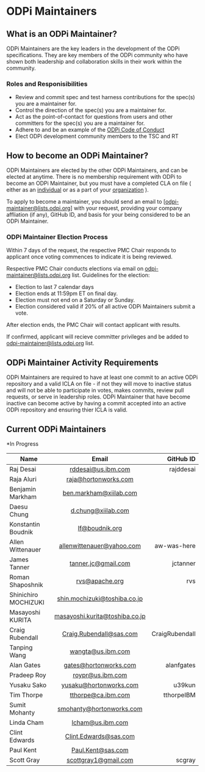 # ODPi Maintainers
## What is an ODPi Maintainer?

ODPi Maintainers are the key leaders in the development of the ODPi specifications. They are key members of the ODPi community who have shown both leadership and collaboration skills in their work within the community.

### Roles and Responisibilities

* Review and commit spec and test harness contributions for the spec(s) you are a maintainer for.
* Control the direction of the spec(s) you are a maintainer for.
* Act as the point-of-contact for questions from users and other committers for the spec(s) you are a maintainer for.
* Adhere to and be an example of the [ODPi Code of Conduct](https://github.com/odpi/specs/wiki/ODPi-Code-of-Conduct)
* Elect ODPi development community members to the TSC and RT

## How to become an ODPi Maintainer?

ODPi Maintainers are elected by the other ODPi Maintainers, and can be elected at anytime. There is no membership requirement with ODPi to become an ODPi Maintainer, but you must have a completed CLA on file ( either as an [individual](https://identity.linuxfoundation.org/node/142/individual-signup) or as a part of your [organization](https://identity.linuxfoundation.org/node/142/organization-signup) ).

To apply to become a maintainer, you should send an email to [odpi-maintainer@lists.odpi.org] with your request, providing your company affliation (if any), GitHub ID, and basis for your being considered to be an ODPi Maintainer.

### ODPi Maintainer Election Process

Within 7 days of the request, the respective PMC Chair responds to applicant once voting commences to indicate it is being reviewed.

Respective PMC Chair conducts elections via email on odpi-maintainer@lists.odpi.org list. Guidelines for the election:

- Election to last 7 calendar days
- Election ends at 11:59pm ET on final day.
- Election must not end on a Saturday or Sunday.
- Election considered valid if 20% of all active ODPi Maintainers submit a vote.

After election ends, the PMC Chair will contact applicant with results.

If confirmed, applicant will recieve committer privileges and be added to odpi-maintainer@lists.odpi.org list. 

## ODPi Maintainer Activity Requirements

ODPi Maintainers are required to have at least one commit to an active ODPi repository and a valid ICLA on file - if not they will move to inactive status and will not be able to participate in votes, makes commits, review pull requests, or serve in leadership roles. ODPi Maintainer that have become inactive can become active by having a commit accepted into an active ODPi repository and ensuring thier ICLA is valid. 

## Current ODPi Maintainers

*In Progress

| Name          | Email                 | GitHub ID    |
| ------------- |:---------------------:| ------------:|
| Raj Desai	| rddesai@us.ibm.com | rajddesai | 
| Raja Aluri	| raja@hortonworks.com | | 
| Benjamin Markham	| ben.markham@xiilab.com | | 
| Daesu Chung	| d.chung@xiilab.com | | 
| Konstantin Boudnik	| lf@boudnik.org | | 
| Allen Wittenauer	| allenwittenauer@yahoo.com | aw-was-here| 
| James Tanner	| tanner.jc@gmail.com | jctanner| 
| Roman Shaposhnik	| rvs@apache.org | rvs  | 
| Shinichiro MOCHIZUKI	| shin.mochizuki@toshiba.co.jp | | 
| Masayoshi KURITA	| masayoshi.kurita@toshiba.co.jp | | 
| Craig Rubendall	| Craig.Rubendall@sas.com | CraigRubendall | 
| Tanping Wang	| wangta@us.ibm.com | | 
| Alan Gates	| gates@hortonworks.com | alanfgates| 
| Pradeep Roy	| roypr@us.ibm.com | | 
| Yusaku Sako	| yusaku@hortonworks.com | u39kun| 
| Tim Thorpe	| tthorpe@ca.ibm.com | tthorpeIBM | 
| Sumit Mohanty	| smohanty@hortonworks.com | | 
| Linda Cham	| lcham@us.ibm.com | | 
| Clint Edwards	| Clint.Edwards@sas.com| | 
| Paul Kent	| Paul.Kent@sas.com| | 
| Scott Gray | scottgray1@gmail.com | scgray |
